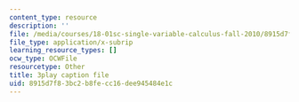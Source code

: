 ```yaml
---
content_type: resource
description: ''
file: /media/courses/18-01sc-single-variable-calculus-fall-2010/8915d7f83bc2b8fecc16dee945484e1c_Pd2xP5zDsRw.srt
file_type: application/x-subrip
learning_resource_types: []
ocw_type: OCWFile
resourcetype: Other
title: 3play caption file
uid: 8915d7f8-3bc2-b8fe-cc16-dee945484e1c
---
```

